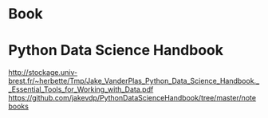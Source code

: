 # Book
# Python Data Science Handbook
http://stockage.univ-brest.fr/~herbette/Tmp/Jake_VanderPlas_Python_Data_Science_Handbook.__Essential_Tools_for_Working_with_Data.pdf
https://github.com/jakevdp/PythonDataScienceHandbook/tree/master/notebooks
